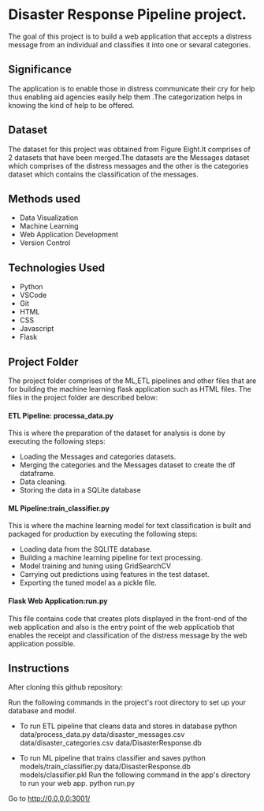 
# Disaster Response Pipeline project.
The goal of this project is to build a web application that accepts a distress 
message from an individual and classifies it into one or sevaral categories.


## Significance
The application is to enable those in distress communicate their cry for help thus 
enabling aid agencies easily help them .The categorization helps in knowing the kind 
of help to be offered.
## Dataset
The dataset for this project was obtained from Figure Eight.It comprises of 2 datasets
 that have been merged.The datasets are the Messages dataset which comprises
of the distress messages and the other is the categories dataset which 
contains the classification of the messages.


## Methods used
- Data Visualization
- Machine Learning
- Web Application Development
- Version Control

## Technologies Used
- Python 
- VSCode
- Git 
- HTML
- CSS
- Javascript
- Flask
 
## Project Folder
The project folder comprises of the ML,ETL pipelines and other files that are 
for building the machine learning flask application such as HTML files. The files
in the project folder are described below:

#### ETL Pipeline: processa_data.py

This is where the preparation of the dataset for analysis is done by executing the
following steps:
- Loading the Messages and categories datasets.
- Merging the categories and the Messages dataset to create the df dataframe.
- Data cleaning.
- Storing the data in a SQLite database

#### ML Pipeline:train_classifier.py
This is where the machine learning model for text classification is built and packaged
for production by executing the following steps:

- Loading data from the SQLITE database.
- Building a machine learning pipeline for text processing.
- Model training and tuning using GridSearchCV
- Carrying out predictions using features in the test dataset.
- Exporting the tuned model as a pickle file.

#### Flask Web Application:run.py
This file contains code that creates plots displayed in the front-end of the web application
and also is the entry point of the web applicatiob that enables the receipt and classification
of the distress message by the web application possible.






## Instructions
After cloning this github repository:

Run the following commands in the project's root directory to set up your database and model.

- To run ETL pipeline that cleans data and stores in database python 
  data/process_data.py data/disaster_messages.csv data/disaster_categories.csv 
  data/DisasterResponse.db

- To run ML pipeline that trains classifier and saves 
  python models/train_classifier.py data/DisasterResponse.db models/classifier.pkl
  Run the following command in the app's directory to run your web app. python run.py

Go to http://0.0.0.0:3001/